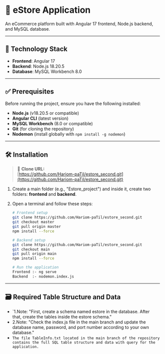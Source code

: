 # 🛒 eStore Application

An eCommerce platform built with Angular 17 frontend, Node.js backend, and MySQL database.

---

## 🧰 Technology Stack
- **Frontend**: Angular 17
- **Backend**: Node.js 18.20.5
- **Database**: MySQL Workbench 8.0

---

## ✅ Prerequisites
Before running the project, ensure you have the following installed:
- **Node.js** (v18.20.5 or compatible)
- **Angular CLI** (latest version)
- **MySQL Workbench** (8.0 or compatible)
- **Git** (for cloning the repository)
- **Nodemon** (install globally with `npm install -g nodemon`)

---

## 🛠️ Installation
> 📌 **Clone URL:**  
> [https://github.com/Hariom-paTil/estore_second.git](https://github.com/Hariom-paTil/estore_second.git)

1. Create a main folder (e.g., "Estore_project") and inside it, create two folders: **frontend** and **backend**.

2. Open a terminal and follow these steps:

   ```bash
   # Frontend setup
   git clone https://github.com/Hariom-paTil/estore_second.git
   git checkout master
   git pull origin master
   npm install --force

   # Backend setup
   git clone https://github.com/Hariom-paTil/estore_second.git
   git checkout main
   git pull origin main
   npm install --force

   # Run the application
   Frontend :- ng serve
   Backend  :- nodemon.index.js

---

## 🗃️ Required Table Structure and Data

 - `1.Note: "First, create a schema named estore in the database. After that, create the tables inside the estore schema."
 -  2.Note: "Check the index.js file in the main branch and update the database name, password, and port number according to your own database."
 -  `The file TableInfo.txt located in the main branch of the repository contains the full SQL table structure and data with query for the application.`



